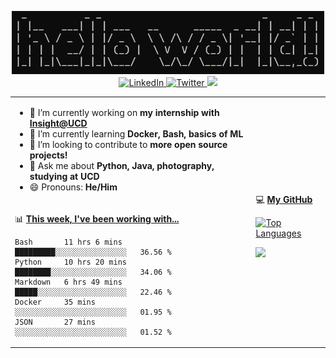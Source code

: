 <p align="center">
  <img src="https://github.com/rajitbanerjee/rajitbanerjee/blob/master/resources/hello-world.jpg" width=500 /> 
  <br />
  <a href="https://www.linkedin.com/in/rajitbanerjee/">
    <img src="https://img.shields.io/badge/-rajitbanerjee-blue?style=flat-square&logo=Linkedin&logoColor=white" alt="LinkedIn" />
  </a>
  <a href="https://twitter.com/rajit_banerjee">
    <img src="https://img.shields.io/twitter/follow/rajit_banerjee?style=social" alt="Twitter" />
  </a>
  <a href="https://rajitbanerjee.github.io">
    <img src="https://img.shields.io/badge/-rajitbanerjee.github.io-black?style=flat-square&logo=github&logoColor=white" />
  </a>
</p>

<table>
  <tr><td>
    
  - 🔭 I’m currently working on **my internship with [Insight@UCD](https://www.insight-centre.org/)**
  - 🌱 I’m currently learning **Docker, Bash, basics of ML**
  - 👯 I’m looking to contribute to **more open source projects!**
  - 💬 Ask me about **Python, Java, photography, studying at UCD** 
  - 😄 Pronouns: **He/Him**
      
  </td><td rowspan="2">
  
   💻 **[My GitHub]()**  
  
  [![Top Languages](https://github-readme-stats.vercel.app/api/top-langs/?username=rajitbanerjee&layout=compact&hide_title=true)](https://rajitbanerjee.github.io)
  
  <img src="https://github-readme-stats.vercel.app/api?username=rajitbanerjee&hide_title=true&show_icons=true&count_private=true">
  
  </td></tr>  
  <tr><td>

  📊 **[This week, I've been working with...](https://wakatime.com/)**

  <!--START_SECTION:waka-->
```text
Bash       11 hrs 6 mins   █████████░░░░░░░░░░░░░░░░   36.56 % 
Python     10 hrs 20 mins  ████████░░░░░░░░░░░░░░░░░   34.06 % 
Markdown   6 hrs 49 mins   █████░░░░░░░░░░░░░░░░░░░░   22.46 % 
Docker     35 mins         ░░░░░░░░░░░░░░░░░░░░░░░░░   01.95 % 
JSON       27 mins         ░░░░░░░░░░░░░░░░░░░░░░░░░   01.52 %
```
<!--END_SECTION:waka-->
  
</td></tr>
</table>



